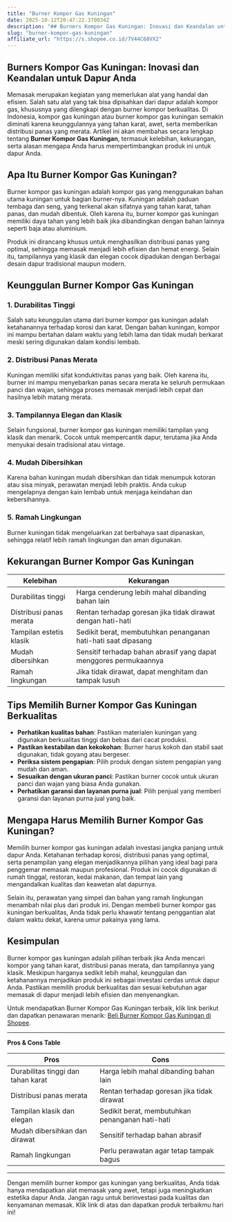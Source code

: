 ```yaml
---
title: "Burner Kompor Gas Kuningan"
date: 2025-10-12T20:47:22.370034Z
description: "## Burners Kompor Gas Kuningan: Inovasi dan Keandalan untuk Dapur Anda..."
slug: "burner-kompor-gas-kuningan"
affiliate_url: "https://s.shopee.co.id/7V44C68VX2"
---
```

## Burners Kompor Gas Kuningan: Inovasi dan Keandalan untuk Dapur Anda

Memasak merupakan kegiatan yang memerlukan alat yang handal dan efisien. Salah satu alat yang tak bisa dipisahkan dari dapur adalah kompor gas, khususnya yang dilengkapi dengan burner kompor berkualitas. Di Indonesia, kompor gas kuningan atau burner kompor gas kuningan semakin diminati karena keunggulannya yang tahan karat, awet, serta memberikan distribusi panas yang merata. Artikel ini akan membahas secara lengkap tentang **Burner Kompor Gas Kuningan**, termasuk kelebihan, kekurangan, serta alasan mengapa Anda harus mempertimbangkan produk ini untuk dapur Anda.

## Apa Itu Burner Kompor Gas Kuningan?

Burner kompor gas kuningan adalah kompor gas yang menggunakan bahan utama kuningan untuk bagian burner-nya. Kuningan adalah paduan tembaga dan seng, yang terkenal akan sifatnya yang tahan karat, tahan panas, dan mudah dibentuk. Oleh karena itu, burner kompor gas kuningan memiliki daya tahan yang lebih baik jika dibandingkan dengan bahan lainnya seperti baja atau aluminium.

Produk ini dirancang khusus untuk menghasilkan distribusi panas yang optimal, sehingga memasak menjadi lebih efisien dan hemat energi. Selain itu, tampilannya yang klasik dan elegan cocok dipadukan dengan berbagai desain dapur tradisional maupun modern.

## Keunggulan Burner Kompor Gas Kuningan

### 1. Durabilitas Tinggi
Salah satu keunggulan utama dari burner kompor gas kuningan adalah ketahanannya terhadap korosi dan karat. Dengan bahan kuningan, kompor ini mampu bertahan dalam waktu yang lebih lama dan tidak mudah berkarat meski sering digunakan dalam kondisi lembab.

### 2. Distribusi Panas Merata
Kuningan memiliki sifat konduktivitas panas yang baik. Oleh karena itu, burner ini mampu menyebarkan panas secara merata ke seluruh permukaan panci dan wajan, sehingga proses memasak menjadi lebih cepat dan hasilnya lebih matang merata.

### 3. Tampilannya Elegan dan Klasik
Selain fungsional, burner kompor gas kuningan memiliki tampilan yang klasik dan menarik. Cocok untuk mempercantik dapur, terutama jika Anda menyukai desain tradisional atau vintage.

### 4. Mudah Dibersihkan
Karena bahan kuningan mudah dibersihkan dan tidak menumpuk kotoran atau sisa minyak, perawatan menjadi lebih praktis. Anda cukup mengelapnya dengan kain lembab untuk menjaga keindahan dan kebersihannya.

### 5. Ramah Lingkungan
Burner kuningan tidak mengeluarkan zat berbahaya saat dipanaskan, sehingga relatif lebih ramah lingkungan dan aman digunakan.

## Kekurangan Burner Kompor Gas Kuningan

| Kelebihan | Kekurangan |
|--------------|----------------------|
| Durabilitas tinggi | Harga cenderung lebih mahal dibanding bahan lain |
| Distribusi panas merata | Rentan terhadap goresan jika tidak dirawat dengan hati-hati |
| Tampilan estetis klasik | Sedikit berat, membutuhkan penanganan hati-hati saat dipasang |
| Mudah dibersihkan | Sensitif terhadap bahan abrasif yang dapat menggores permukaannya |
| Ramah lingkungan | Jika tidak dirawat, dapat menghitam dan tampak lusuh |

## Tips Memilih Burner Kompor Gas Kuningan Berkualitas

- **Perhatikan kualitas bahan**: Pastikan materialen kuningan yang digunakan berkualitas tinggi dan bebas dari cacat produksi.
- **Pastikan kestabilan dan kekokohan**: Burner harus kokoh dan stabil saat digunakan, tidak goyang atau bergeser.
- **Periksa sistem pengapian**: Pilih produk dengan sistem pengapian yang mudah dan aman.
- **Sesuaikan dengan ukuran panci**: Pastikan burner cocok untuk ukuran panci dan wajan yang biasa Anda gunakan.
- **Perhatikan garansi dan layanan purna jual**: Pilih penjual yang memberi garansi dan layanan purna jual yang baik.

## Mengapa Harus Memilih Burner Kompor Gas Kuningan?

Memilih burner kompor gas kuningan adalah investasi jangka panjang untuk dapur Anda. Ketahanan terhadap korosi, distribusi panas yang optimal, serta penampilan yang elegan menjadikannya pilihan yang ideal bagi para penggemar memasak maupun profesional. Produk ini cocok digunakan di rumah tinggal, restoran, kedai makanan, dan tempat lain yang mengandalkan kualitas dan keawetan alat dapurnya.

Selain itu, perawatan yang simpel dan bahan yang ramah lingkungan menambah nilai plus dari produk ini. Dengan membeli burner kompor gas kuningan berkualitas, Anda tidak perlu khawatir tentang penggantian alat dalam waktu dekat, karena umur pakainya yang lama.

## Kesimpulan

Burner kompor gas kuningan adalah pilihan terbaik jika Anda mencari kompor yang tahan karat, distribusi panas merata, dan tampilannya yang klasik. Meskipun harganya sedikit lebih mahal, keunggulan dan ketahanannya menjadikan produk ini sebagai investasi cerdas untuk dapur Anda. Pastikan memilih produk berkualitas dan sesuai kebutuhan agar memasak di dapur menjadi lebih efisien dan menyenangkan.

Untuk mendapatkan Burner Kompor Gas Kuningan terbaik, klik link berikut dan dapatkan penawaran menarik: [Beli Burner Kompor Gas Kuningan di Shopee](https://s.shopee.co.id/7V44C68VX2).

---

**Pros & Cons Table**

| **Pros** | **Cons** |
|------------|--------------|
| Durabilitas tinggi dan tahan karat | Harga lebih mahal dibanding bahan lain |
| Distribusi panas merata | Rentan terhadap goresan jika tidak dirawat | 
| Tampilan klasik dan elegan | Sedikit berat, membutuhkan penanganan hati-hati |
| Mudah dibersihkan dan dirawat | Sensitif terhadap bahan abrasif |
| Ramah lingkungan | Perlu perawatan agar tetap tampak bagus |

---

Dengan memilih burner kompor gas kuningan yang berkualitas, Anda tidak hanya mendapatkan alat memasak yang awet, tetapi juga meningkatkan estetika dapur Anda. Jangan ragu untuk berinvestasi pada kualitas dan kenyamanan memasak. Klik link di atas dan dapatkan produk terbaikmu hari ini!